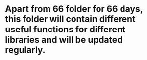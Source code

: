 # Apart from 66 folder for 66 days, this folder will contain different useful functions for different libraries and will be updated regularly.

